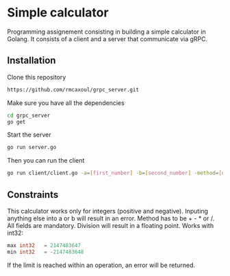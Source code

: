 # Simple calculator

Programming assignement consisting in building a simple calculator in Golang. 
It consists of a client and a server that communicate via gRPC.

## Installation

Clone this repository 

```bash
https://github.com/rmcaxoul/grpc_server.git
```

Make sure you have all the dependencies
```bash
cd grpc_server
go get
```

Start the server
```bash
go run server.go
```
Then you can run the client
```bash
go run client/client.go -a=[first_number] -b=[second_number] -method=[operator]
```
## Constraints

This calculator works only for integers (positive and negative).
Inputing anything else into a or b will result in an error.
Method has to be + - * or /.
All fields are mandatory.
Division will result in a floating point.
Works with int32:
```go
max int32   = 2147483647
min int32   = -2147483648
```
If the limit is reached within an operation, an error will be returned.